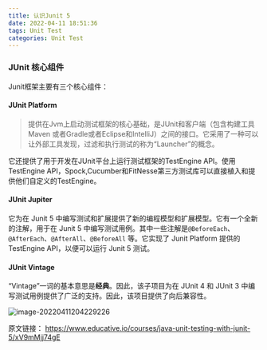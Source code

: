```yaml
---
title: 认识Junit 5
date: 2022-04-11 18:51:36
tags: Unit Test
categories: Unit Test
---
```


### JUnit 核心组件

Junit框架主要有三个核心组件：

#### JUnit Platform

> 提供在Jvm上启动测试框架的核心基础，是JUnit和客户端（包含构建工具Maven 或者Gradle或者Eclipse和IntelliJ）之间的接口。它采用了一种可以让外部工具发现，过滤和执行测试的称为“Launcher”的概念。

它还提供了用于开发在JUnit平台上运行测试框架的TestEngine API。使用TestEngine API，Spock,Cucumber和FitNesse第三方测试库可以直接植入和提供他们自定义的TestEngine。

#### JUnit Jupiter

它为在 Junit 5 中编写测试和扩展提供了新的编程模型和扩展模型。它有一个全新的注解，用于在 Junit 5 中编写测试用例。其中一些注解是`@BeforeEach`、`@AfterEach`、`@AfterAll`、`@BeforeAll` 等。它实现了 Junit Platform 提供的 TestEngine API，以便可以运行 Junit 5 测试。

#### JUnit Vintage

“Vintage”一词的基本意思是**经典**。因此，该子项目为在 JUnit 4 和 JUnit 3 中编写测试用例提供了广泛的支持。因此，该项目提供了向后兼容性。

![image-20220411204229226](https://cdn.jsdelivr.net/gh/wenPKtalk/pictures@master/blog/20220411/20_42/image-20220411204229226.png)


原文链接： https://www.educative.io/courses/java-unit-testing-with-junit-5/xV9mMjj74gE